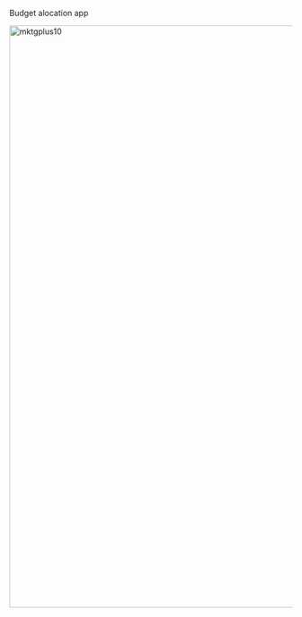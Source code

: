 Budget alocation app


<img width="1037" alt="mktgplus10" src="https://github.com/fgrka/IBM-react-course/assets/122371364/400a651c-8cd5-41c9-b1d9-3acb3f4c55de">
